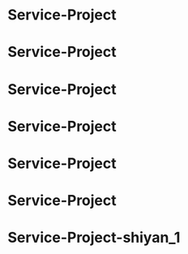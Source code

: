 # Service-Project
# Service-Project
# Service-Project
# Service-Project
# Service-Project
# Service-Project
# Service-Project-shiyan_1
